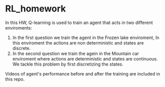 # RL_homework

In this HW, Q-learning is used to train an agent that acts in two different enviroments:
<ol>
<li>
In the first question we train the agent in the Frozen lake enviroment, In this enviroment the actions are non deterministic and states are discrete.
</li>
<li>
In the second question we train the agein in the Mountain car enviroment where actions are deterministic and states are continuous. We tackle this problem by first discretizing the states.
</li>
</ol>
Videos of agent's performance before and after the training are included in this repo.
